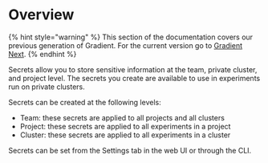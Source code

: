 # Overview

{% hint style="warning" %}
This section of the documentation covers our previous generation of Gradient. For the current version go to [Gradient Next](https://docs.paperspace.com/gradient).
{% endhint %}

Secrets allow you to store sensitive information at the team, private cluster, and project level. The secrets you create are available to use in experiments run on private clusters.

Secrets can be created at the following levels:

* Team: these secrets are applied to all projects and all clusters
* Project: these secrets are applied to all experiments in a project
* Cluster: these secrets are applied to all experiments in a cluster

Secrets can be set from the Settings tab in the web UI or through the CLI.

